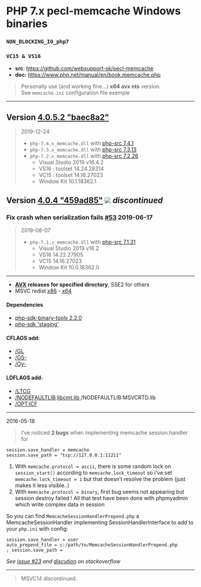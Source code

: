 # PHP 7.x pecl-memcache Windows binaries
### `NON_BLOCKING_IO_php7`
### `VC15 & VS16`
- **src**: https://github.com/websupport-sk/pecl-memcache
- **doc:** https://www.php.net/manual/en/book.memcache.php
> Personally use (and working fine...) **x64 avx nts** version.  
> See ```memcache.ini``` configuration file exemple

----
## Version [4.0.5.2 "baec8a2"](https://github.com/websupport-sk/pecl-memcache/commit/baec8a29aa48064c1c9bb540749263cbc14f21ef)  
>2019-12-24
> 
> - `php-7.4.x_memcache.dll` with [php-src 7.4.1](https://github.com/php/php-src/tree/php-7.4.1)  
> - `php-7.3.x_memcache.dll` with [php-src 7.3.13](https://github.com/php/php-src/tree/php-7.3.13)  
> - `php-7.2.x_memcache.dll` with [php-src 7.2.26](https://github.com/php/php-src/tree/php-7.2.26)  
>   - Visual Studio 2019 v16.4.2
>   - VS16 : toolset 14.24.28314
>   - VC15 : toolset 14.16.27023
>   - Window Kit 10.1.18362.1

## Version [4.0.4 "459ad85"](https://github.com/websupport-sk/pecl-memcache/commit/459ad858a5b5c55bd7346afa27793ffcad58562c) ![](https://placehold.it/15/f03c15/000000?text=+) _discontinued_
### Fix crash when serialization fails [#53](https://github.com/websupport-sk/pecl-memcache/pull/53) 2019-06-17  
> 2019-08-07
>
> - `php-7.1.x_memcache.dll` with [php-src 7.1.31](https://github.com/php/php-src/tree/php-7.1.31) 
>   - Visual Studio 2019 v16.2
>   - VS16 14.22.27905
>   - VC15 14.16.27023
>   - Window Kit 10.0.18362.0  
----
- **[AVX](https://msdn.microsoft.com/fr-fr/library/jj620901.aspx) releases** __for specified directory__, SSE2 for others
- MSVC redist [x86](https://aka.ms/vs/16/release/vc_redist.x86.exe) - [x64](https://aka.ms/vs/16/release/vc_redist.x64.exe) 
#### Dependencies

- [php-sdk-binary-tools 2.2.0](https://github.com/microsoft/php-sdk-binary-tools/tree/php-sdk-2.2.0)
- [php-sdk 'staging'](https://windows.php.net/downloads/php-sdk/deps/series/)

#### CFLAGS add:

- [/GL](https://msdn.microsoft.com/en-us/library/0zza0de8.aspx)
- [/GS-](https://msdn.microsoft.com/en-us/library/8dbf701c.aspx)
- [/Oy-](https://msdn.microsoft.com/en-us/library/2kxx5t2c.aspx)

#### LDFLAGS add:

- [/LTCG ](https://msdn.microsoft.com/en-us/library/xbf3tbeh.aspx)
- [/NODEFAULTLIB](https://msdn.microsoft.com/en-us/library/3tz4da4a.aspx):[libcmt.lib ](https://msdn.microsoft.com/en-us/library/abx4dbyh.aspx) /NODEFAULTLIB:MSVCRTD.lib
- [/OPT:ICF](https://msdn.microsoft.com/en-us/library/bxwfs976.aspx)

----
2016-05-18
> I’ve noticed __2 bugs__ when implementing memcache session.handler for 
```
session.save_handler = memcache
session.save_path = "tcp://127.0.0.1:11211"
```
1. With ```memcache.protocol = ascii```, there is some random lock on ```session_start()``` according to ```memcache.lock_timeout```
so i've set ```memcache.lock_timeout = 1``` but that doesn’t resolve the problem (just makes it less visible..)
2. With ```memcache.protocol = binary```, first bug seems not appearing but session destroy failed !
All that test have been done with phpmyadmin which write complex data in session

So you can find ```MemcacheSessionHandlerPrepend.php``` a MemcacheSessionHandler implementing SessionHandlerInterface to add to your ```php.ini``` with config:
```
session.save_handler = user
auto_prepend_file = c:/path/to/MemcacheSessionHandlerPrepend.php
; session.save_path = 
```
_See [issue #23](https://github.com/websupport-sk/pecl-memcache/issues/23#issuecomment-327702906) and [discution](http://stackoverflow.com/questions/34952502/memcache-for-php7-on-windows/) on stackoverflow_

----
>MSVC14 discontinued.
